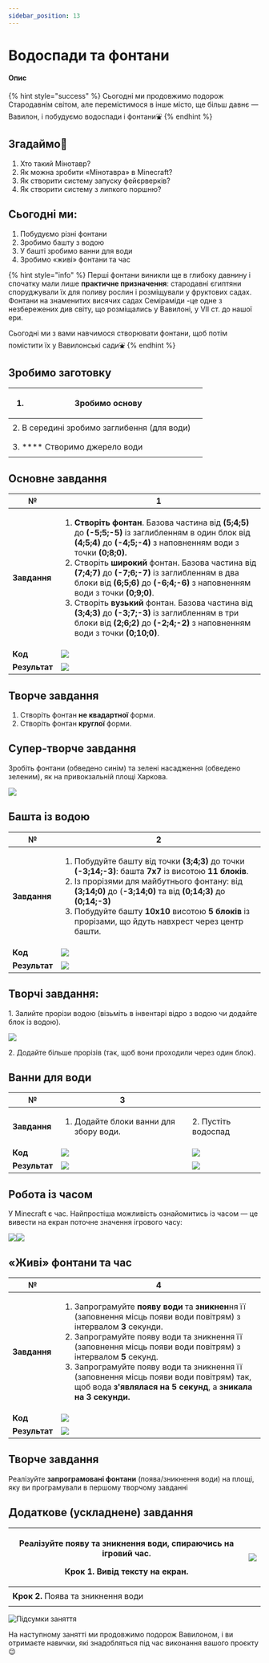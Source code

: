 ```yaml
---
sidebar_position: 13
---
```


# Водоспади та фонтани

#### Опис

{% hint style="success" %}
Сьогодні ми продовжимо подорож Стародавнім світом, але перемістимося в інше місто, ще більш давнє — Вавилон, і побудуємо водоспади і фонтани⛲️
{% endhint %}

## Згадаймо🤔

1. Хто такий Мінотавр?
2. Як можна зробити «Мінотавра» в Minecraft?
3. Як створити систему запуску фейєрверків?
4. Як створити систему з липкого поршню?

## Сьогодні ми:

1. Побудуємо різні фонтани
2. Зробимо башту з водою
3. У башті зробимо ванни для води
4. Зробимо «живі» фонтани та час

{% hint style="info" %}
Перші фонтани виникли ще в глибоку давнину і спочатку мали лише **практичне призначення**: стародавні єгиптяни споруджували їх для поливу рослин і розміщували у фруктових садах. Фонтани на знаменитих висячих садах Семіраміди -це одне з незбережених див світу, що розміщались у Вавилоні, у VII ст. до нашої ери.&#x20;

Сьогодні ми з вами навчимося створювати фонтани, щоб потім помістити їх у Вавилонські сади⛲️
{% endhint %}

## **Зробимо заготовку**

| <ol><li>Зробимо основу</li></ol>            | <p><img src="img/lesson-13/image (21).png" alt=""/><br/><img src="img/lesson-13/image (7).png" alt=""/></p> |
| ------------------------------------------- | ----------------------------------------------------------------------------------------------------------- |
| 2. В середині зробимо заглибення (для води) | <p><img src="img/lesson-13/image (13).png" alt=""/><br/><img src="img/lesson-13/image (6).png" alt=""/></p> |
| 3. \*\*\*\* Створимо джерело води           | <p><img src="img/lesson-13/image (2).png" alt=""/><br/><img src="img/lesson-13/image (17).png" alt=""/></p> |

## Основне завдання

| **№**         | 1                                                                                                                                                                                                                                                                                                                                                                                                                                                                                                                                                                                                                                                                                                                                                                                                                                 |
| ------------- | --------------------------------------------------------------------------------------------------------------------------------------------------------------------------------------------------------------------------------------------------------------------------------------------------------------------------------------------------------------------------------------------------------------------------------------------------------------------------------------------------------------------------------------------------------------------------------------------------------------------------------------------------------------------------------------------------------------------------------------------------------------------------------------------------------------------------------- |
| **Завдання**  | <p></p><ol><li><strong>Створіть фонтан</strong>. Базова частина від <strong>(5;4;5)</strong> до <strong>(-5;5;-5)</strong> із заглибленням в один блок від <strong>(4;5;4)</strong> до <strong>(-4;5;-4)</strong> з наповненням води з точки <strong>(0;8;0).</strong></li><li>Створіть <strong>широкий</strong> фонтан. Базова частина від <strong>(7;4;7)</strong> до <strong>(-7;6;-7)</strong> із заглибленням в два блоки від <strong>(6;5;6)</strong> до <strong>(-6;4;-6)</strong> з наповненням води з точки <strong>(0;9;0)</strong>.</li><li>Створіть <strong>вузький</strong> фонтан. Базова частина від <strong>(3;4;3)</strong> до <strong>(-3;7;-3)</strong> із заглибленням в три блоки від <strong>(2;6;2)</strong> до <strong>(-2;4;-2)</strong> з наповненням води з точки <strong>(0;10;0)</strong>.</li></ol> |
| **Код**       | ![](<img/lesson-13/image (5).png>)                                                                                                                                                                                                                                                                                                                                                                                                                                                                                                                                                                                                                                                                                                                                                                                                |
| **Результат** | ![](<img/lesson-13/image (22).png>)                                                                                                                                                                                                                                                                                                                                                                                                                                                                                                                                                                                                                                                                                                                                                                                               |

## Творче завдання

1. Створіть фонтан **не квадартної** форми.
2. Створіть фонтан **круглої** форми.

## Супер-творче завдання

Зробіть фонтани (обведено синім) та зелені насадження (обведено зеленим), як на привокзальній площі Харкова.

![](<img/lesson-13/image (18).png>)

## Башта із водою

| **№**         | **2**                                                                                                                                                                                                                                                                                                                                                                                                                                                                                             |
| ------------- | ------------------------------------------------------------------------------------------------------------------------------------------------------------------------------------------------------------------------------------------------------------------------------------------------------------------------------------------------------------------------------------------------------------------------------------------------------------------------------------------------- |
| **Завдання**  | <p></p><ol><li>Побудуйте башту від точки <strong>(3;4;3)</strong> до точки <strong>(-3;14;-3)</strong>: башта <strong>7х7</strong> із висотою <strong>11 блоків</strong>. </li><li>Із прорізями для майбутнього фонтану: від <strong>(3;14;0)</strong> до (<strong>-3;14;0)</strong> та від <strong>(0;14;3)</strong> до <strong>(0;14;-3)</strong></li><li>Побудуйте башту <strong>10х10</strong> висотою <strong>5 блоків</strong> із прорізами, що йдуть навхрест через центр башти.</li></ol> |
| **Код**       | ![](<img/lesson-13/image (8).png>)                                                                                                                                                                                                                                                                                                                                                                                                                                                                |
| **Результат** | ![](<img/lesson-13/image (9).png>)                                                                                                                                                                                                                                                                                                                                                                                                                                                                |

## Творчі завдання:

1\. Залийте прорізи водою (візьміть в інвентарі відро з водою чи додайте блок із водою).

![](<img/lesson-13/image (15).png>)

2\. Додайте більше прорізів (так, щоб вони проходили через один блок).

## Ванни для води

| **№**         | **3**                                                 |                                     |
| ------------- | ----------------------------------------------------- | ----------------------------------- |
| **Завдання**  | <ol><li>Додайте блоки ванни для збору води.</li></ol> | 2. Пустіть водоспад                 |
| **Код**       | ![](<img/lesson-13/image (3).png>)                    | ![](<img/lesson-13/image (4).png>)  |
| **Результат** | ![](<img/lesson-13/image (12).png>)                   | ![](<img/lesson-13/image (10).png>) |

## Робота із часом

У Minecraft є час. Найпростіша можливість ознайомитись із часом — це вивести на екран поточне значення ігрового часу:

![](<img/lesson-13/image (23).png>)![](<img/lesson-13/image (20).png>)

## «Живі» фонтани та час

| **№**         | **4**                                                                                                                                                                                                                                                                                                                                                                                                                                                                                                |
| ------------- | ---------------------------------------------------------------------------------------------------------------------------------------------------------------------------------------------------------------------------------------------------------------------------------------------------------------------------------------------------------------------------------------------------------------------------------------------------------------------------------------------------- |
| **Завдання**  | <ol><li>Запрограмуйте <strong>появу води</strong> та <strong>зникнен</strong>ня її (заповнення місць появи води повітрям) з інтервалом <strong>3</strong> секунди.</li><li>Запрограмуйте появу води та зникнення її (заповнення місць появи води повітрям) з інтервалом <strong>5</strong> секунд.</li><li>Запрограмуйте появу води та зникнення її (заповнення місць появи води повітрям) так, щоб вода <strong>з'являлася на 5 секунд</strong>, а <strong>зникала на 3 секунди.</strong></li></ol> |
| **Код**       | ![](<img/lesson-13/image (11).png>)                                                                                                                                                                                                                                                                                                                                                                                                                                                                  |
| **Результат** | ![](img/lesson-13/garden-animation02.gif)                                                                                                                                                                                                                                                                                                                                                                                                                                                            |

## Творче завдання

Реалізуйте **запрограмовані фонтани** (поява/зникнення води) на площі, яку ви програмували в першому творчому завданні

## Додаткове (ускладнене) завдання

| <p>Реалізуйте появу та зникнення води, спираючись на ігровий час. <br/></p><p><strong>Крок 1.</strong> Вивід тексту на екран.</p> | ![](<img/lesson-13/image (19).png>)                                                                         |
| --------------------------------------------------------------------------------------------------------------------------------- | ----------------------------------------------------------------------------------------------------------- |
| **Крок 2.** Поява та зникнення води                                                                                               | <p><img src="img/lesson-13/image (1).png" alt=""/><br/><img src="img/lesson-13/image (14).png" alt=""/></p> |

![Підсумки заняття](img/lesson-13/image.png)

На наступному занятті ми продовжимо подорож Вавилоном, і ви отримаєте навички, які знадобляться під час виконання вашого проєкту😉
